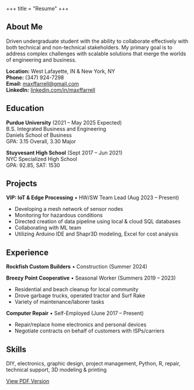 +++
title = "Resume"
+++

## About Me

Driven undergraduate student with the ability to collaborate effectively with both technical and non-technical stakeholders. My primary goal is to address complex challenges with scalable solutions that merge the worlds of engineering and business.

**Location:** West Lafayette, IN & New York, NY  
**Phone:** (347) 924-7298  
**Email:** maxffarrell@gmail.com  
**LinkedIn:** [linkedin.com/in/maxffarrell](https://linkedin.com/in/maxffarrell)

## Education

**Purdue University** (2021 – May 2025 Expected)  
B.S. Integrated Business and Engineering  
Daniels School of Business  
GPA: 3.15 Overall, 3.30 Major

**Stuyvesant High School** (Sept 2017 – Jun 2021)  
NYC Specialized High School  
GPA: 92.85, SAT: 1530

## Projects

**VIP: IoT & Edge Processing** • HW/SW Team Lead (Aug 2023 – Present)
- Developing a mesh network of sensor nodes
- Monitoring for hazardous conditions
- Directed creation of data pipeline using local & cloud SQL databases
- Collaborating with ML team
- Utilizing Arduino IDE and Shapr3D modeling, Excel for cost analysis

## Experience

**Rockfish Custom Builders** • Construction (Summer 2024)

**Breezy Point Cooperative** • Seasonal Worker (Summers 2019 – 2023)
- Residential and beach cleanup for local community
- Drove garbage trucks, operated tractor and Surf Rake
- Variety of maintenance/laborer tasks

**Computer Repair** • Self-Employed (June 2017 – Present)
- Repair/replace home electronics and personal devices
- Negotiate contracts on behalf of customers with ISPs/carriers

## Skills

DIY, electronics, graphic design, project management, Python, R, repair, technical support, 3D modeling & printing

<div class="dialog-buttons ">
  <a class="inline-button " href="/resume.pdf" target="_blank">View PDF Version</a>
</div>